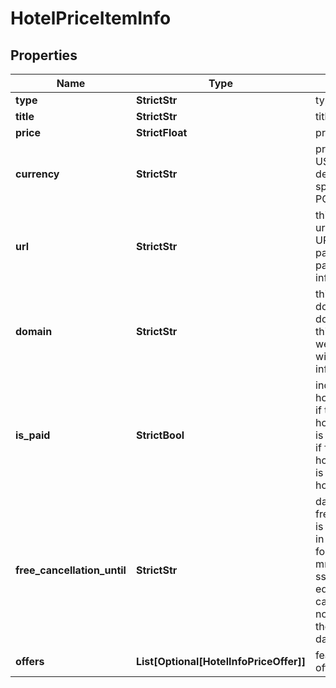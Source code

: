 # HotelPriceItemInfo


## Properties

| Name | Type | Description | Notes |
|------------ | ------------- | ------------- | -------------|
**type** | **StrictStr** | type of element |[optional]|
**title** | **StrictStr** | title of the hotel |[optional]|
**price** | **StrictFloat** | price per night |[optional]|
**currency** | **StrictStr** | price currency<br>USD is applied by default, unless specified in the POST array |[optional]|
**url** | **StrictStr** | third-party page url<br>URL to the third-party website page with pricing information |[optional]|
**domain** | **StrictStr** | third-party domain<br>domain of the third-party website page with pricing information |[optional]|
**is_paid** | **StrictBool** | indicates a paid hotel listing<br>if true, related hotel_search_item is a paid ad<br>if false, related hotel_search_item is an organic hotel listing |[optional]|
**free_cancellation_until** | **StrictStr** | date until which free cancellation is available<br>in the UTC format: “yyyy-mm-dd hh-mm-ss +00:00”<br>equals null if free cancellation is not available for the selected dates |[optional]|
**offers** | **List[Optional[HotelInfoPriceOffer]]** | featured price offers |[optional]|